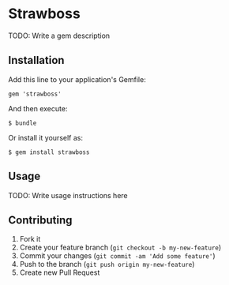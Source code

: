 # Strawboss

TODO: Write a gem description

## Installation

Add this line to your application's Gemfile:

    gem 'strawboss'

And then execute:

    $ bundle

Or install it yourself as:

    $ gem install strawboss

## Usage

TODO: Write usage instructions here

## Contributing

1. Fork it
2. Create your feature branch (`git checkout -b my-new-feature`)
3. Commit your changes (`git commit -am 'Add some feature'`)
4. Push to the branch (`git push origin my-new-feature`)
5. Create new Pull Request
